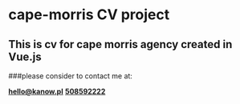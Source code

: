 # cape-morris CV project

## This is cv for cape morris agency created in Vue.js

###please consider to contact me at:

**[hello@kanow.pl](hello@kanow.pl)**
**[508592222](508592222)**
